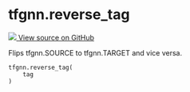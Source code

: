 # tfgnn.reverse_tag

<!-- Insert buttons and diff -->

<a target="_blank" href="https://github.com/tensorflow/gnn/tree/master/tensorflow_gnn/graph/tag_utils.py#L31-L40">
<img src="https://www.tensorflow.org/images/GitHub-Mark-32px.png" /> View source
on GitHub </a>

Flips tfgnn.SOURCE to tfgnn.TARGET and vice versa.

<pre class="devsite-click-to-copy prettyprint lang-py tfo-signature-link">
<code>tfgnn.reverse_tag(
    tag
)
</code></pre>



<!-- Placeholder for "Used in" -->
